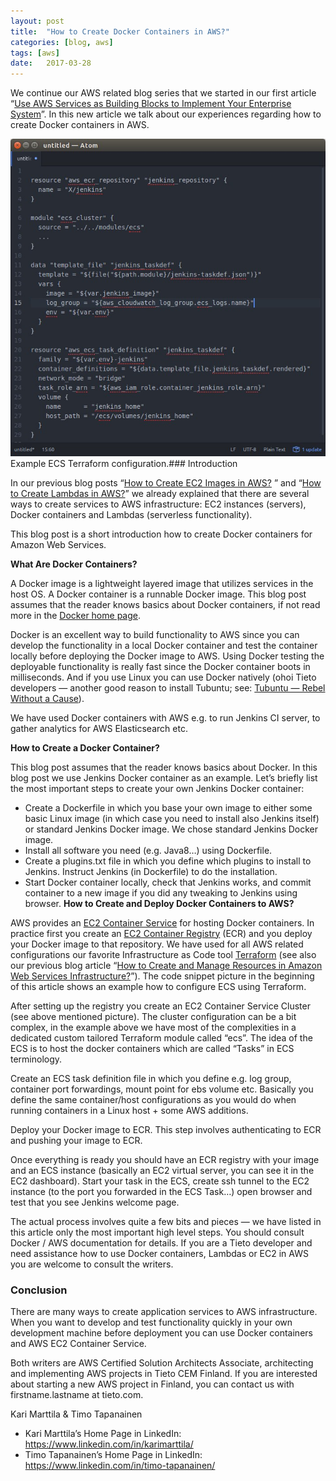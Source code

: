 ```yaml
---
layout:	post
title:	"How to Create Docker Containers in AWS?"
categories: [blog, aws]
tags: [aws]
date:	2017-03-28
---
```


  We continue our AWS related blog series that we started in our first article “[Use AWS Services as Building Blocks to Implement Your Enterprise System](https://medium.com/tieto-developers/use-aws-services-as-building-blocks-to-implement-your-enterprise-system-598676a0ee49)”. In this new article we talk about our experiences regarding how to create Docker containers in AWS.

![](/img/1*mHiAEAdGF-DbaoCjQvqupw.jpeg)Example ECS Terraform configuration.### Introduction

In our previous blog posts “[How to Create EC2 Images in AWS?](https://medium.com/tieto-developers/how-to-create-ec2-images-in-aws-a27b1afc97c6#) ” and “[How to Create Lambdas in AWS?](https://medium.com/tieto-developers/how-to-create-lambdas-in-aws-8f04ac833b2e#)” we already explained that there are several ways to create services to AWS infrastructure: EC2 instances (servers), Docker containers and Lambdas (serverless functionality).

This blog post is a short introduction how to create Docker containers for Amazon Web Services.

**What Are Docker Containers?**

A Docker image is a lightweight layered image that utilizes services in the host OS. A Docker container is a runnable Docker image. This blog post assumes that the reader knows basics about Docker containers, if not read more in the [Docker home page](https://www.docker.com/what-docker).

Docker is an excellent way to build functionality to AWS since you can develop the functionality in a local Docker container and test the container locally before deploying the Docker image to AWS. Using Docker testing the deployable functionality is really fast since the Docker container boots in milliseconds. And if you use Linux you can use Docker natively (ohoi Tieto developers — another good reason to install Tubuntu; see: [Tubuntu — Rebel Without a Cause](https://medium.com/tieto-developers/tubuntu-rebel-without-a-cause-80e18a56dd9b)).

We have used Docker containers with AWS e.g. to run Jenkins CI server, to gather analytics for AWS Elasticsearch etc.

**How to Create a Docker Container?**

This blog post assumes that the reader knows basics about Docker. In this blog post we use Jenkins Docker container as an example. Let’s briefly list the most important steps to create your own Jenkins Docker container:

* Create a Dockerfile in which you base your own image to either some basic Linux image (in which case you need to install also Jenkins itself) or standard Jenkins Docker image. We chose standard Jenkins Docker image.
* Install all software you need (e.g. Java8…) using Dockerfile.
* Create a plugins.txt file in which you define which plugins to install to Jenkins. Instruct Jenkins (in Dockerfile) to do the installation.
* Start Docker container locally, check that Jenkins works, and commit container to a new image if you did any tweaking to Jenkins using browser.
**How to Create and Deploy Docker Containers to AWS?**

AWS provides an [EC2 Container Service](https://aws.amazon.com/ecs/) for hosting Docker containers. In practice first you create an [EC2 Container Registry](https://aws.amazon.com/ecr/) (ECR) and you deploy your Docker image to that repository. We have used for all AWS related configurations our favorite Infrastructure as Code tool [Terraform](https://www.terraform.io/) (see also our previous blog article “[How to Create and Manage Resources in Amazon Web Services Infrastructure?](https://medium.com/tieto-developers/how-to-create-and-manage-resources-in-amazon-web-services-infrastructure-f9af85b77c4a)”). The code snippet picture in the beginning of this article shows an example how to configure ECS using Terraform.

After setting up the registry you create an EC2 Container Service Cluster (see above mentioned picture). The cluster configuration can be a bit complex, in the example above we have most of the complexities in a dedicated custom tailored Terraform module called “ecs”. The idea of the ECS is to host the docker containers which are called “Tasks” in ECS terminology.

Create an ECS task definition file in which you define e.g. log group, container port forwardings, mount point for ebs volume etc. Basically you define the same container/host configurations as you would do when running containers in a Linux host + some AWS additions.

Deploy your Docker image to ECR. This step involves authenticating to ECR and pushing your image to ECR.

Once everything is ready you should have an ECR registry with your image and an ECS instance (basically an EC2 virtual server, you can see it in the EC2 dashboard). Start your task in the ECS, create ssh tunnel to the EC2 instance (to the port you forwarded in the ECS Task…) open browser and test that you see Jenkins welcome page.

The actual process involves quite a few bits and pieces — we have listed in this article only the most important high level steps. You should consult Docker / AWS documentation for details. If you are a Tieto developer and need assistance how to use Docker containers, Lambdas or EC2 in AWS you are welcome to consult the writers.

### Conclusion

There are many ways to create application services to AWS infrastructure. When you want to develop and test functionality quickly in your own development machine before deployment you can use Docker containers and AWS EC2 Container Service.

Both writers are AWS Certified Solution Architects Associate, architecting and implementing AWS projects in Tieto CEM Finland. If you are interested about starting a new AWS project in Finland, you can contact us with firstname.lastname at tieto.com.

Kari Marttila & Timo Tapanainen

* Kari Marttila’s Home Page in LinkedIn: <https://www.linkedin.com/in/karimarttila/>
* Timo Tapanainen’s Home Page in LinkedIn: <https://www.linkedin.com/in/timo-tapanainen/>
  